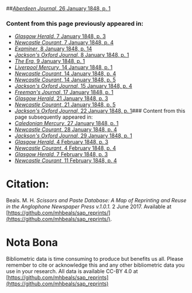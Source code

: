 ##[*Aberdeen Journal*, 26 January 1848, p. 1](https://mhbeals.github.io/sap_html/Aberdeen-Journal/Aberdeen-Journal-26-January-1848-p-1)

### Content from this page previously appeared in:
+ [*Glasgow Herald*, 7 January 1848, p. 3](https://mhbeals.github.io/sap_html/Glasgow-Herald/Glasgow-Herald-7-January-1848-p-3)
+ [*Newcastle Courant*, 7 January 1848, p. 4](https://mhbeals.github.io/sap_html/Newcastle-Courant/Newcastle-Courant-7-January-1848-p-4)
+ [*Examiner*, 8 January 1848, p. 14](https://mhbeals.github.io/sap_html/Examiner/Examiner-8-January-1848-p-14)
+ [*Jackson's Oxford Journal*, 8 January 1848, p. 1](https://mhbeals.github.io/sap_html/Jackson's-Oxford-Journal/Jackson's-Oxford-Journal-8-January-1848-p-1)
+ [*The Era*, 9 January 1848, p. 1](https://mhbeals.github.io/sap_html/The-Era/The-Era-9-January-1848-p-1)
+ [*Liverpool Mercury*, 14 January 1848, p. 1](https://mhbeals.github.io/sap_html/Liverpool-Mercury/Liverpool-Mercury-14-January-1848-p-1)
+ [*Newcastle Courant*, 14 January 1848, p. 4](https://mhbeals.github.io/sap_html/Newcastle-Courant/Newcastle-Courant-14-January-1848-p-4)
+ [*Newcastle Courant*, 14 January 1848, p. 5](https://mhbeals.github.io/sap_html/Newcastle-Courant/Newcastle-Courant-14-January-1848-p-5)
+ [*Jackson's Oxford Journal*, 15 January 1848, p. 4](https://mhbeals.github.io/sap_html/Jackson's-Oxford-Journal/Jackson's-Oxford-Journal-15-January-1848-p-4)
+ [*Freeman's Journal*, 17 January 1848, p. 1](https://mhbeals.github.io/sap_html/Freeman's-Journal/Freeman's-Journal-17-January-1848-p-1)
+ [*Glasgow Herald*, 21 January 1848, p. 3](https://mhbeals.github.io/sap_html/Glasgow-Herald/Glasgow-Herald-21-January-1848-p-3)
+ [*Newcastle Courant*, 21 January 1848, p. 5](https://mhbeals.github.io/sap_html/Newcastle-Courant/Newcastle-Courant-21-January-1848-p-5)
+ [*Jackson's Oxford Journal*, 22 January 1848, p. 1](https://mhbeals.github.io/sap_html/Jackson's-Oxford-Journal/Jackson's-Oxford-Journal-22-January-1848-p-1)### Content from this page subsequently appeared in:
+ [*Caledonian Mercury*, 27 January 1848, p. 1](https://mhbeals.github.io/sap_html/Caledonian-Mercury/Caledonian-Mercury-27-January-1848-p-1)
+ [*Newcastle Courant*, 28 January 1848, p. 4](https://mhbeals.github.io/sap_html/Newcastle-Courant/Newcastle-Courant-28-January-1848-p-4)
+ [*Jackson's Oxford Journal*, 29 January 1848, p. 1](https://mhbeals.github.io/sap_html/Jackson's-Oxford-Journal/Jackson's-Oxford-Journal-29-January-1848-p-1)
+ [*Glasgow Herald*, 4 February 1848, p. 3](https://mhbeals.github.io/sap_html/Glasgow-Herald/Glasgow-Herald-4-February-1848-p-3)
+ [*Newcastle Courant*, 4 February 1848, p. 4](https://mhbeals.github.io/sap_html/Newcastle-Courant/Newcastle-Courant-4-February-1848-p-4)
+ [*Glasgow Herald*, 7 February 1848, p. 3](https://mhbeals.github.io/sap_html/Glasgow-Herald/Glasgow-Herald-7-February-1848-p-3)
+ [*Newcastle Courant*, 11 February 1848, p. 4](https://mhbeals.github.io/sap_html/Newcastle-Courant/Newcastle-Courant-11-February-1848-p-4)
                    
# Citation: 

Beals. M. H. *Scissors and Paste Database: A Map of Reprinting and Reuse in the Anglophone Newspaper Press v.1.0.1.* 2 June 2017. Available at [https://github.com/mhbeals/sap_reprints/](https://github.com/mhbeals/sap_reprints/). 
                    
# Nota Bona

Bibliometric data is time consuming to produce but benefits us all. Please remember to cite or acknowledge this and any other bibliometric data you use in your research. All data is available CC-BY 4.0 at [https://github.com/mhbeals/sap_reprints](https://github.com/mhbeals/sap_reprints)
